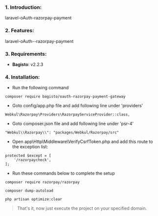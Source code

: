 ### 1. Introduction:
laravel-oAuth-razorpay-payment


### 2. Features:
laravel-oAuth--razorpay-payment


### 3. Requirements:

* **Bagisto**: v2.2.3


### 4. Installation:

* Run the following command

~~~
composer require bagisto/oauth-razorpay-payment-gateway
~~~

* Goto config/app.php file and add following line under 'providers'

~~~
Webkul\Razorpay\Providers\RazorpayServiceProvider::class,
~~~

* Goto composer.json file and add following line under 'psr-4'

~~~
"Webkul\\Razorpay\\": "packages/Webkul/Razorpay/src"
~~~

* Open app\Http\Middleware\VerifyCsrfToken.php and add this route to the exception list:

~~~
protected $except = [
    '/razorpaycheck',
];
~~~

* Run these commands below to complete the setup

~~~
composer require razorpay/razorpay
~~~

~~~
composer dump-autoload
~~~

~~~
php artisan optimize:clear
~~~

> That's it, now just execute the project on your specified domain.